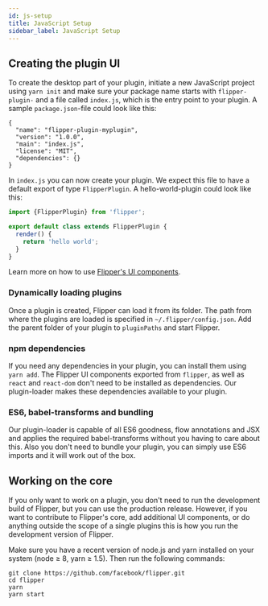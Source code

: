 ```yaml
---
id: js-setup
title: JavaScript Setup
sidebar_label: JavaScript Setup
---
```


## Creating the plugin UI

To create the desktop part of your plugin, initiate a new JavaScript project using `yarn init` and make sure your package name starts with `flipper-plugin-` and a file called `index.js`, which is the entry point to your plugin. A sample `package.json`-file could look like this:

```
{
  "name": "flipper-plugin-myplugin",
  "version": "1.0.0",
  "main": "index.js",
  "license": "MIT",
  "dependencies": {}
}
```

In `index.js` you can now create your plugin. We expect this file to have a default export of type `FlipperPlugin`. A hello-world-plugin could look like this:

```js
import {FlipperPlugin} from 'flipper';

export default class extends FlipperPlugin {
  render() {
    return 'hello world';
  }
}
```

Learn more on how to use [Flipper's UI components](ui-components.md).

### Dynamically loading plugins

Once a plugin is created, Flipper can load it from its folder. The path from where the plugins are loaded is specified in `~/.flipper/config.json`. Add the parent folder of your plugin to `pluginPaths` and start Flipper.

### npm dependencies

If you need any dependencies in your plugin, you can install them using `yarn add`. The Flipper UI components exported from `flipper`, as well as `react` and `react-dom` don't need to be installed as dependencies. Our plugin-loader makes these dependencies available to your plugin.

### ES6, babel-transforms and bundling

Our plugin-loader is capable of all ES6 goodness, flow annotations and JSX and applies the required babel-transforms without you having to care about this. Also you don't need to bundle your plugin, you can simply use ES6 imports and it will work out of the box.

## Working on the core

If you only want to work on a plugin, you don't need to run the development build of Flipper, but you can use the production release. However, if you want to contribute to Flipper's core, add additional UI components, or do anything outside the scope of a single plugins this is how you run the development version of Flipper.

Make sure you have a recent version of node.js and yarn installed on your system (node ≥ 8, yarn ≥ 1.5). Then run the following commands:

```
git clone https://github.com/facebook/flipper.git
cd flipper
yarn
yarn start
```
